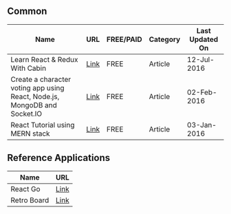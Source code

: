 ## Common
Name | URL | FREE/PAID | Category | Last Updated On
-----|-----|-----------|----------|----------------
Learn React & Redux With Cabin | [Link](http://cabin.getstream.io/) | FREE | Article | 12-Jul-2016
Create a character voting app using React, Node.js, MongoDB and Socket.IO | [Link](http://sahatyalkabov.com/create-a-character-voting-app-using-react-nodejs-mongodb-and-socketio/) | FREE | Article | 02-Feb-2016
React Tutorial using MERN stack | [Link](https://hashnode.com/post/react-tutorial-using-mern-stack-ciiyus9m700qqge53mer0isxz) | FREE | Article | 03-Jan-2016


## Reference Applications
Name | URL  
-----|-----
React Go | [Link](https://github.com/reactGo/reactGo)
Retro Board | [Link](https://github.com/antoinejaussoin/retro-board)